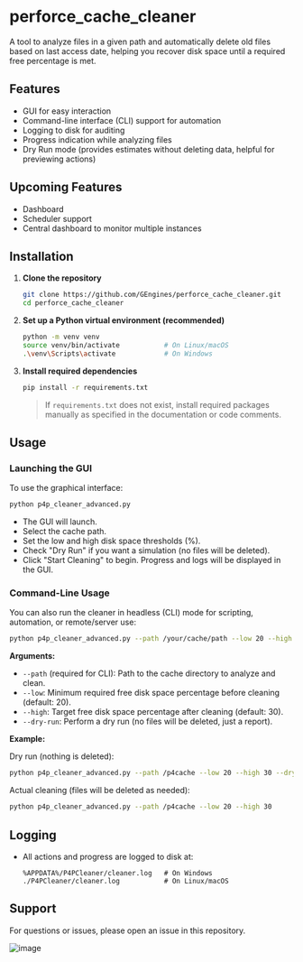 # perforce_cache_cleaner

A tool to analyze files in a given path and automatically delete old files based on last access date, helping you recover disk space until a required free percentage is met.

## Features

- GUI for easy interaction
- Command-line interface (CLI) support for automation
- Logging to disk for auditing
- Progress indication while analyzing files
- Dry Run mode (provides estimates without deleting data, helpful for previewing actions)

## Upcoming Features

- Dashboard
- Scheduler support
- Central dashboard to monitor multiple instances

## Installation

1. **Clone the repository**
   ```bash
   git clone https://github.com/GEngines/perforce_cache_cleaner.git
   cd perforce_cache_cleaner
   ```

2. **Set up a Python virtual environment (recommended)**
   ```bash
   python -m venv venv
   source venv/bin/activate           # On Linux/macOS
   .\venv\Scripts\activate            # On Windows
   ```

3. **Install required dependencies**
   ```bash
   pip install -r requirements.txt
   ```
   > If `requirements.txt` does not exist, install required packages manually as specified in the documentation or code comments.

## Usage

### Launching the GUI

To use the graphical interface:
```bash
python p4p_cleaner_advanced.py
```
- The GUI will launch.  
- Select the cache path.
- Set the low and high disk space thresholds (%).
- Check "Dry Run" if you want a simulation (no files will be deleted).
- Click "Start Cleaning" to begin. Progress and logs will be displayed in the GUI.

### Command-Line Usage

You can also run the cleaner in headless (CLI) mode for scripting, automation, or remote/server use:

```bash
python p4p_cleaner_advanced.py --path /your/cache/path --low 20 --high 30 --dry-run
```

**Arguments:**
- `--path` (required for CLI): Path to the cache directory to analyze and clean.
- `--low`: Minimum required free disk space percentage before cleaning (default: 20).
- `--high`: Target free disk space percentage after cleaning (default: 30).
- `--dry-run`: Perform a dry run (no files will be deleted, just a report).

**Example:**

Dry run (nothing is deleted):
```bash
python p4p_cleaner_advanced.py --path /p4cache --low 20 --high 30 --dry-run
```

Actual cleaning (files will be deleted as needed):
```bash
python p4p_cleaner_advanced.py --path /p4cache --low 20 --high 30
```

## Logging

- All actions and progress are logged to disk at:
  ```
  %APPDATA%/P4PCleaner/cleaner.log   # On Windows
  ./P4PCleaner/cleaner.log           # On Linux/macOS
  ```

## Support

For questions or issues, please open an issue in this repository.

![image](https://github.com/user-attachments/assets/35d80d32-ed1e-4e4f-a00a-32876cd989d4)

